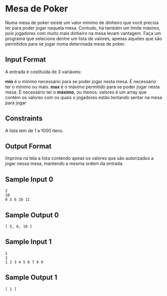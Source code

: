 # Mesa de Poker

Numa mesa de poker existe um valor mínimo de dinheiro que você precisa ter para poder jogar naquela mesa. Contudo, há também um limite máximo, pois jogadores com muito mais dinheiro na mesa levam vantagem. Faça um programa que selecione dentre um lista de valores, apenas aqueles que são permitidos para se jogar numa determiada mesa de poker.

## Input Format

A entrada é costituida de 3 variáveis:

**min** é o mínimo necessário para se poder jogar nesta mesa. É necessário ter o mínimo ou mais.
**max** é o máximo permitido para se poder jogar nesta mesa. É necessário ter o **máximo**, ou menos.
valores é um array que contém os valores com os quais o jogadores estão tentando sentar na mesa para jogar
## Constraints

A lista tem de 1 a 1000 itens.

## Output Format

Imprima na tela a lista contendo apeas os valores que são autorizados a jogar nessa mesa, mantendo a mesma ordem da entrada.

## Sample Input 0
``````
2
10
0 5 6 10 11
``````
## Sample Output 0
``````
[ 5, 6, 10 ]
``````
## Sample Input 1
``````
1
1
1 2 3 4 5 6 7 8 9
``````
## Sample Output 1
``````
[ 1 ]